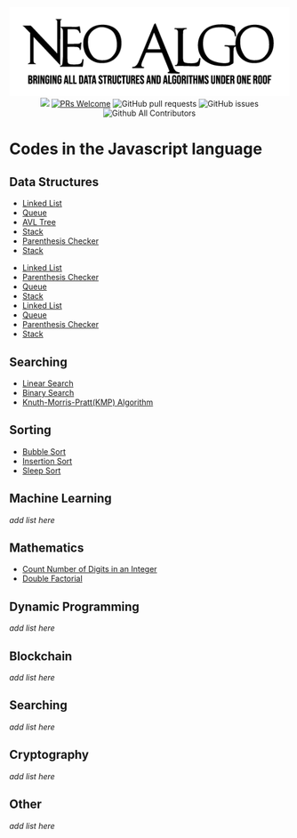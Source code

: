 <p align="center">
    <img src="../img/neo_algo.png"><br>
    <img src="https://img.shields.io/github/license/tesseractcoding/neoalgo?style=flat">
    <a href="http://makeapullrequest.com" target="_blank"><img src="https://img.shields.io/badge/PRs-welcome-brightgreen.svg?style=flat" alt="PRs Welcome"></a>
    <img alt="GitHub pull requests" src="https://img.shields.io/github/issues-pr/tesseractcoding/neoalgo">
    <img alt="GitHub issues" src="https://img.shields.io/github/issues/tesseractcoding/neoalgo">
    <img alt="Github All Contributors" src="https://img.shields.io/github/all-contributors/tesseractcoding/neoalgo">
</p>

# Codes in the Javascript language

## Data Structures

- [Linked List](/ds/LinkedList.js)
- [Queue](/ds/Queue.js)
- [AVL Tree](/ds/AVLTree.js)
- [Stack](ds/Stack.js)
- [Parenthesis Checker](/ds/Parenthesis_Checker.js)
- [Stack](/ds/Stack.js)
* [Linked List](/ds/LinkedList.js)
* [Parenthesis Checker](/ds/Parenthesis_Checker.js)
* [Queue](/ds/Queue.js)
* [Stack](/ds/Stack.js)
* [Linked List](./ds/LinkedList.js)
* [Queue](./ds/Queue.js)
* [Parenthesis Checker](./ds/Parenthesis_Checker.js)
* [Stack](./ds/Stack.js)




## Searching
* [Linear Search](./search/linear_search.js)
* [Binary Search](./search/binary_search.js)
* [Knuth-Morris-Pratt(KMP) Algorithm](./search/KMPalgorithm.js)

## Sorting
* [Bubble Sort](./sort/BubbleSort.js)
* [Insertion Sort](./sort/insertion_sort.js)
* [Sleep Sort](./sort/sleepSort.js)

## Machine Learning
_add list here_

## Mathematics
* [Count Number of Digits in an Integer](./math/CountDigits_Integer.js)
* [Double Factorial](./math/DoubleFactorial.js)

## Dynamic Programming
_add list here_

## Blockchain
_add list here_

## Searching
_add list here_

## Cryptography
_add list here_

## Other
_add list here_
